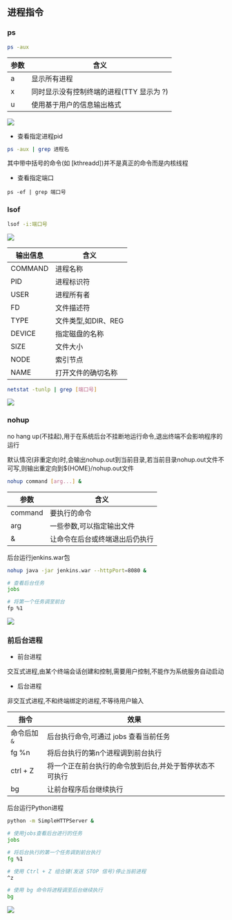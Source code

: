 <!--
 * @Description: 
 * @Version: 1.0
 * @Author: DaLao
 * @Email: dalao_li@163.com
 * @Date: 2021-06-16 21:28:20
 * @LastEditors: dalao
 * @LastEditTime: 2022-04-17 09:39:09
-->

## 进程指令


### ps


```sh
ps -aux
```

| 参数 | 含义                                     |
| ---- | ---------------------------------------- |
| a    | 显示所有进程                             |
| x    | 同时显示没有控制终端的进程(TTY 显示为 ?) |
| u    | 使用基于用户的信息输出格式               |

![](https://cdn.hurra.ltd/img/20220219211712.png)


- 查看指定进程pid

```sh
ps -aux | grep 进程名
```

其中带中括号的命令(如 [kthreadd])并不是真正的命令而是内核线程


- 查看指定端口

```
ps -ef | grep 端口号
```



### lsof

```sh
lsof -i:端口号
```

![](https://cdn.hurra.ltd/img/20210303214522.png)

| 输出信息 | 含义                |
| -------- | ------------------- |
| COMMAND  | 进程名称            |
| PID      | 进程标识符          |
| USER     | 进程所有者          |
| FD       | 文件描述符          |
| TYPE     | 文件类型,如DIR、REG |
| DEVICE   | 指定磁盘的名称      |
| SIZE     | 文件大小            |
| NODE     | 索引节点            |
| NAME     | 打开文件的确切名称  |

```sh
netstat -tunlp | grep [端口号]
```

![](https://cdn.hurra.ltd/img/20210303214655.png)



### nohup


no hang up(不挂起),用于在系统后台不挂断地运行命令,退出终端不会影响程序的运行

默认情况(非重定向)时,会输出nohup.out到当前目录,若当前目录nohup.out文件不可写,则输出重定向到${HOME}/nohup.out文件

```sh
nohup command [arg...] &
```

| 参数    | 含义                           |
| ------- | ------------------------------ |
| command | 要执行的命令                   |
| arg     | 一些参数,可以指定输出文件      |
| &       | 让命令在后台或终端退出后仍执行 |

后台运行jenkins.war包

```sh
nohup java -jar jenkins.war --httpPort=8080 &

# 查看后台任务
jobs

# 将第一个任务调至前台
fp %1
```

![](https://cdn.hurra.ltd/img/20210315134149.png)



### 前后台进程


- 前台进程

交互式进程,由某个终端会话创建和控制,需要用户控制,不能作为系统服务自动启动


- 后台进程

非交互式进程,不和终端绑定的进程,不等待用户输入

| 指令        | 效果                                                    |
| ----------- | ------------------------------------------------------- |
| 命令后加`&` | 后台执行命令,可通过 jobs 查看当前任务                   |
| fg %n       | 将后台执行的第n个进程调到前台执行                       |
| ctrl + Z    | 将一个正在前台执行的命令放到后台,并处于暂停状态不可执行 |
| bg          | 让前台程序后台继续执行                                  |


后台运行Python进程

```sh
python -m SimpleHTTPServer &

# 使用jobs查看后台进行的任务
jobs

# 将后台执行的第一个任务调到前台执行
fg %1

# 使用 Ctrl + Z 组合键(发送 STOP 信号)停止当前进程
^z

# 使用 bg 命令将进程调至后台继续执行
bg
```

![](https://cdn.hurra.ltd/img/20210311173742.png)